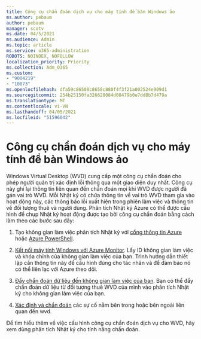```yaml
---
title: Công cụ chẩn đoán dịch vụ cho máy tính để bàn Windows ảo
ms.author: pebaum
author: pebaum
manager: scotv
ms.date: 04/5/2021
ms.audience: Admin
ms.topic: article
ms.service: o365-administration
ROBOTS: NOINDEX, NOFOLLOW
localization_priority: Priority
ms.collection: Adm_O365
ms.custom:
- "9004219"
- "10873"
ms.openlocfilehash: dfa59c86508c8658c880f4f3f21a002524e909d1
ms.sourcegitcommit: 254b25150fa326628084d08479b0e7dd8b7d479a
ms.translationtype: MT
ms.contentlocale: vi-VN
ms.lasthandoff: 04/05/2021
ms.locfileid: "51596042"
---
```

# <a name="service-diagnostics-tool-for-windows-virtual-desktop"></a>Công cụ chẩn đoán dịch vụ cho máy tính để bàn Windows ảo

Windows Virtual Desktop (WVD) cung cấp một công cụ chẩn đoán cho phép người quản trị xác định lỗi thông qua một giao diện duy nhất. Công cụ này ghi lại thông tin liên quan đến chẩn đoán mọi khi WVD được người đã gán vai trò WVD. Mỗi Nhật ký có chứa thông tin về vai trò WVD tham gia vào hoạt động này, các thông báo lỗi xuất hiện trong phiên làm việc và thông tin về đối tượng thuê và người dùng. Phân tích Nhật ký Azure có thể được cấu hình để chụp Nhật ký hoạt động được tạo bởi công cụ chẩn đoán bằng cách làm theo các bước sau đây:

1. Tạo không gian làm việc phân tích Nhật ký với [cổng thông tin Azure](https://go.microsoft.com/fwlink/?linkid=2129500) hoặc [Azure PowerShell](https://go.microsoft.com/fwlink/?linkid=2129501).

1. [Kết nối máy tính Windows với Azure Monitor](https://go.microsoft.com/fwlink/?linkid=2129913). Lấy ID không gian làm việc và khóa chính của không gian làm việc của bạn. Trình hướng dẫn thiết lập cần thông tin này để cấu hình đúng cho tác nhân và để đảm bảo nó có thể liên lạc với Azure theo dõi.

1. [Đẩy chẩn đoán dữ liệu đến không gian làm việc của bạn](https://go.microsoft.com/fwlink/?linkid=2128284). Bạn có thể đẩy chẩn đoán dữ liệu từ đối tượng thuê WVD của mình vào phân tích Nhật ký cho không gian làm việc của bạn.

1. [Xác định và chẩn đoán](https://docs.microsoft.com/azure/virtual-desktop/diagnostics-role-service#diagnose-issues-with-powershell) các sự cố nằm bên trong hoặc bên ngoài liên quan đến wvd.

Để tìm hiểu thêm về việc cấu hình công cụ chẩn đoán dịch vụ cho WVD, hãy xem dùng phân tích Nhật ký cho tính năng chẩn đoán.